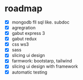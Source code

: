 # roadmap


- [x] mongodb fll sql like. subdoc
- [x] agregration
- [x] gabut express 3
- [x] gabut redux
- [x] css ws3
- [x] sass
- [x] slicing ui design
- [x] farmwork: bootstarp, tailwind
- [x] slicing ui design with framework
- [x] automatic testing
